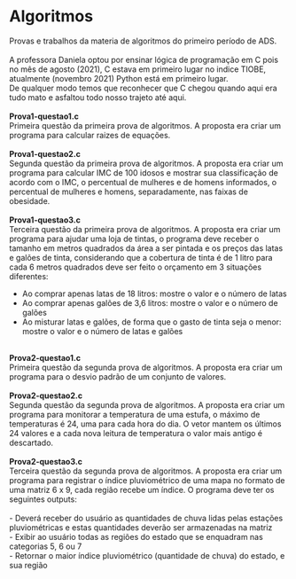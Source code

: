 # Algoritmos
Provas e trabalhos da materia de algoritmos do primeiro período de ADS.<br>
<br>
A professora Daniela optou por ensinar lógica de programação em C pois no mês de agosto (2021), C estava em primeiro lugar no indice TIOBE, atualmente (novembro 2021) Python está em primeiro lugar.
<br>
De qualquer modo temos que reconhecer que C chegou quando aqui era tudo mato e asfaltou todo nosso trajeto até aqui.<br>
<br>
<strong>Prova1-questao1.c</strong><br>
Primeira questão da primeira prova de algoritmos. A proposta era criar um programa para calcular raizes de equações.<br>
<br>
<strong>Prova1-questao2.c</strong><br>
Segunda questão da primeira prova de algoritmos. A proposta era criar um programa para calcular IMC de 100 idosos e mostrar sua classificação de acordo com o IMC, o percentual de mulheres e de homens informados, o percentual de mulheres e homens, separadamente, nas faixas de obesidade.<br>
<br>
<strong>Prova1-questao3.c</strong><br>
Terceira questão da primeira prova de algoritmos. A proposta era criar um programa para ajudar uma loja de tintas, o programa deve receber o tamanho em metros quadrados da área a ser pintada e os preços das latas e galões de tinta, considerando que a cobertura de tinta é de 1 litro para cada 6 metros quadrados deve ser feito o orçamento em 3 situações diferentes:<br>
- Ao comprar apenas latas de 18 litros: mostre o valor e o número de latas<br>
- Ao comprar apenas galões de 3,6 litros: mostre o valor e o número de galões<br>
- Ao misturar latas e galões, de forma que o gasto de tinta seja o menor: mostre o valor e o número de latas e galões<br>
<br>
<strong>Prova2-questao1.c</strong><br>
Primeira questão da segunda prova de algoritmos. A proposta era criar um programa para o desvio padrão de um conjunto de valores.<br>
<br>
<strong>Prova2-questao2.c</strong><br>
Segunda questão da segunda prova de algoritmos. A proposta era criar um programa para monitorar a temperatura de uma estufa, o máximo de temperaturas é 24, uma para cada hora do dia. O vetor mantem os últimos 24 valores e a cada nova leitura de temperatura o valor mais antigo é descartado.<br>
<br>
<strong>Prova2-questao3.c</strong><br>
Terceira questão da segunda prova de algoritmos. A proposta era criar um programa para registrar o índice pluviométrico de uma mapa no formato de uma matriz 6 x 9, cada região recebe um índice. O programa deve ter os seguintes outputs:<br>
<br>
- Deverá receber do usuário as quantidades de chuva lidas pelas estações pluviométricas e estas quantidades deverão ser armazenadas na matriz<br>
- Exibir ao usuário todas as regiões do estado que se enquadram nas categorias 5, 6 ou 7<br>
- Retornar o maior índice pluviométrico (quantidade de chuva) do estado, e sua região<br>
